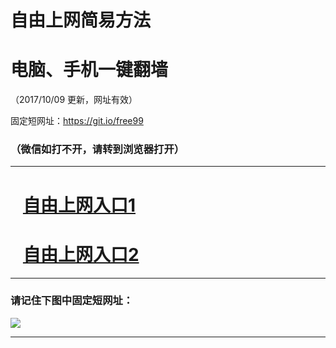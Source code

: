 ﻿# 自由上网简易方法

# 电脑、手机一键翻墙

（2017/10/09 更新，网址有效）

固定短网址：https://git.io/free99

### （微信如打不开，请转到浏览器打开）


***





# &nbsp;&nbsp; <a href="http://ft2752618318.fwq-tz-1001.info/fwqtz01.html?t=100900123264 " target="_blank">自由上网入口1</a>
# &nbsp;&nbsp; <a href="http://ft1775611837.fwq-tz-1002.info/fwqtz02.html?t=100900114027 " target="_blank">自由上网入口2</a>
***

### 请记住下图中固定短网址：

<img src="https://s3-us-west-2.amazonaws.com/fwq-1001/yjfq-20170905okok.png" /> 


***

